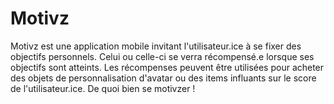 # Motivz
Motivz est une application mobile invitant l'utilisateur.ice à se fixer des objectifs personnels. 
Celui ou celle-ci se verra récompensé.e lorsque ses objectifs sont atteints. Les récompenses peuvent être utilisées pour acheter des objets de personnalisation d'avatar ou des items influants sur le score de l'utilisateur.ice. 
De quoi bien se motivzer !

